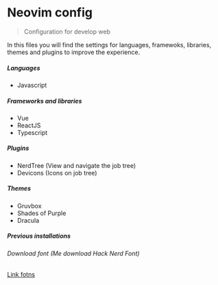# Neovim config

> Configuration for develop web

In this files you will find the settings for languages, framewoks, libraries, themes and plugins to improve the experience.

##### Languages

- Javascript

##### Frameworks and libraries

- Vue
- ReactJS
- Typescript

##### Plugins

- NerdTree (View and navigate the job tree)
- Devicons (Icons on job tree)

##### Themes

- Gruvbox
- Shades of Purple
- Dracula

##### Previous installations

###### Download font (Me download Hack Nerd Font)
[Link fotns](https://github.com/ryanoasis/nerd-fonts)
